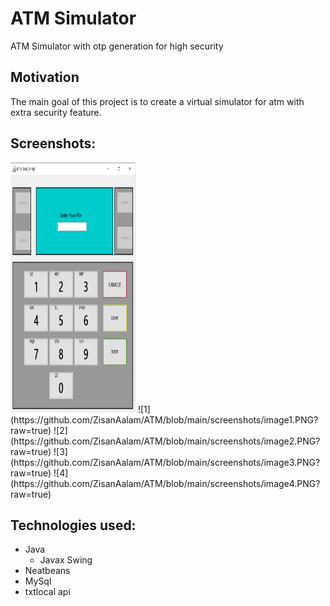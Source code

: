 # ATM Simulator
ATM Simulator with otp generation for high security

## Motivation
The main goal of this project is to create a virtual simulator for atm with extra security feature.

## Screenshots:
<img src="https://github.com/ZisanAalam/ATM/blob/main/screenshots/image1.PNG" width="200" height="400" />
![1](https://github.com/ZisanAalam/ATM/blob/main/screenshots/image1.PNG?raw=true)
![2](https://github.com/ZisanAalam/ATM/blob/main/screenshots/image2.PNG?raw=true)
![3](https://github.com/ZisanAalam/ATM/blob/main/screenshots/image3.PNG?raw=true)
![4](https://github.com/ZisanAalam/ATM/blob/main/screenshots/image4.PNG?raw=true)


## Technologies used:
* Java 
   * Javax Swing
* Neatbeans
* MySql
* txtlocal api

